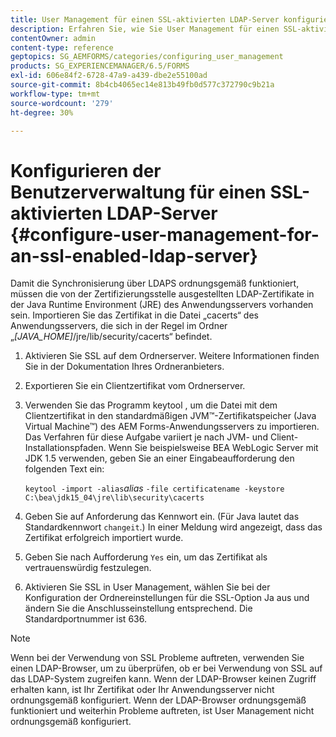 ```yaml
---
title: User Management für einen SSL-aktivierten LDAP-Server konfigurieren
description: Erfahren Sie, wie Sie User Management für einen SSL-aktivierten LDAP-Server konfigurieren, damit die Synchronisierung aktiviert wird, um Über LDAPS ordnungsgemäß zu funktionieren.
contentOwner: admin
content-type: reference
geptopics: SG_AEMFORMS/categories/configuring_user_management
products: SG_EXPERIENCEMANAGER/6.5/FORMS
exl-id: 606e84f2-6728-47a9-a439-dbe2e55100ad
source-git-commit: 8b4cb4065ec14e813b49fb0d577c372790c9b21a
workflow-type: tm+mt
source-wordcount: '279'
ht-degree: 30%

---
```


# Konfigurieren der Benutzerverwaltung für einen SSL-aktivierten LDAP-Server {#configure-user-management-for-an-ssl-enabled-ldap-server}

Damit die Synchronisierung über LDAPS ordnungsgemäß funktioniert, müssen die von der Zertifizierungsstelle ausgestellten LDAP-Zertifikate in der Java Runtime Environment (JRE) des Anwendungsservers vorhanden sein. Importieren Sie das Zertifikat in die Datei „cacerts“ des Anwendungsservers, die sich in der Regel im Ordner „*[JAVA_HOME]*/jre/lib/security/cacerts“ befindet.

1. Aktivieren Sie SSL auf dem Ordnerserver. Weitere Informationen finden Sie in der Dokumentation Ihres Ordneranbieters.
1. Exportieren Sie ein Clientzertifikat vom Ordnerserver.
1. Verwenden Sie das Programm keytool , um die Datei mit dem Clientzertifikat in den standardmäßigen JVM™-Zertifikatspeicher (Java Virtual Machine™) des AEM Forms-Anwendungsservers zu importieren. Das Verfahren für diese Aufgabe variiert je nach JVM- und Client-Installationspfaden. Wenn Sie beispielsweise BEA WebLogic Server mit JDK 1.5 verwenden, geben Sie an einer Eingabeaufforderung den folgenden Text ein:

   `keytool -import -alias`*alias* `-file certificatename -keystore C:\bea\jdk15_04\jre\lib\security\cacerts`

1. Geben Sie auf Anforderung das Kennwort ein. (Für Java lautet das Standardkennwort `changeit`.) In einer Meldung wird angezeigt, dass das Zertifikat erfolgreich importiert wurde.
1. Geben Sie nach Aufforderung `Yes` ein, um das Zertifikat als vertrauenswürdig festzulegen.
1. Aktivieren Sie SSL in User Management, wählen Sie bei der Konfiguration der Ordnereinstellungen für die SSL-Option Ja aus und ändern Sie die Anschlusseinstellung entsprechend. Die Standardportnummer ist 636.

>[!NOTE]
>
>Wenn bei der Verwendung von SSL Probleme auftreten, verwenden Sie einen LDAP-Browser, um zu überprüfen, ob er bei Verwendung von SSL auf das LDAP-System zugreifen kann. Wenn der LDAP-Browser keinen Zugriff erhalten kann, ist Ihr Zertifikat oder Ihr Anwendungsserver nicht ordnungsgemäß konfiguriert. Wenn der LDAP-Browser ordnungsgemäß funktioniert und weiterhin Probleme auftreten, ist User Management nicht ordnungsgemäß konfiguriert.
